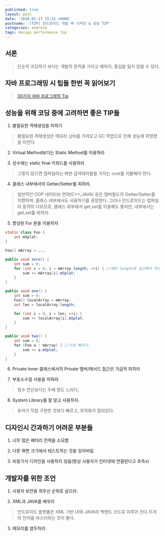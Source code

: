 ```yaml
---
published: true
layout: post
date: '2018-01-17 15:32 +0900'
postname: '[TIP] 안드로이드 개발 中 디자인 & 성능 TIP'
categories: android
tags: design performance tip
---
```

## 서론			

> 단순히 코딩하기 보다는 개발의 원칙을 가지고 해야지, 중심을 잃지 않을 수 있다.

## 자바 프로그래밍 시 팁들 한번 꼭 읽어보기

> [30가지 자바 프로그래밍 Tip](https://www.javacodegeeks.com/2015/06/java-programming-tips-best-practices-beginners.html)

## 성능을 위해 코딩 중에 고려하면 좋은 TIP들

1. 불필요한 객체생성을 피하기

> 불필요한 객체생성은 메모리 낭비를 가져오고 GC 작업으로 인해 성능에 악영향을 미친다.

2. Virtual Method보다는 Static Method를 이용하라

3. 상수에는 static final 키워드를 사용하라

> 그렇지 않으면 컴파일러는 매번 검색테이블을 거치는 cost를 지불해야 한다.

4. 클래스 내부에서의 Getter/Setter를 피하라.

> 일반적인 OOP 네이티브 언어(C++,JAVA) 등은 멤버필드의 Getter/Setter를 지향하며, 클래스 네부에서도 사용하기를 권장한다. 그러나 안드로이드는 컴파일러 동작이 다르므로, 클래스 외부에서 get,set를 이용해도 좋지만, 내부에서는 get,set를 피하자.

5. 향상된 For 문을 이용하자

```java
static class Foo {
    int mSplat;
}

Foo[] mArray = ...

public void zero() {
    int sum = 0;
    for (int i = 0; i < mArray.length; ++i) { //매번 length에 접근해야 하므로 느리다.
        sum += mArray[i].mSplat;
    }
}

public void one() {
    int sum = 0;
    Foo[] localArray = mArray;
    int len = localArray.length;

    for (int i = 0; i < len; ++i) {
        sum += localArray[i].mSplat;
    }
}

public void two() {
    int sum = 0;
    for (Foo a : mArray) { //가장 빠르다.
        sum += a.mSplat;
    }
}

```
6. Private Inner 클래스에서의 Private 멤버/메서드 접근은 가급적 피하라

7. 부동소수점 사용을 피하라

> 정수 연산보다는 두배 정도 느리다,

8. System Library를 잘 알고 사용하자.

> 유저가 직접 구현한 것보다 빠르고, 최적화가 잘되있다.



## 디자인시 간과하기 어려운 부분들

1. 너무 많은 베터리 전력을 소모함

2. 다른 화면 크기에서 테스트하는 것을 잊어버림

3. 비동기식 디자인을 사용하지 않음(항상 사용자가 인터넷에 연결된다고 추측x)

## 개발자를 위한 조언

1. 사용자 보안을 최우선 순위로 삼으라.

2. XML과 JAVA를 배우라

> 안드로이드 플랫폼은 XML 기반 UI와 JAVA의 백엔드 코드로 이루어 진다.두개의 언어를 마스터하는 것이 좋다.

3. 메모리를 염두하라.
